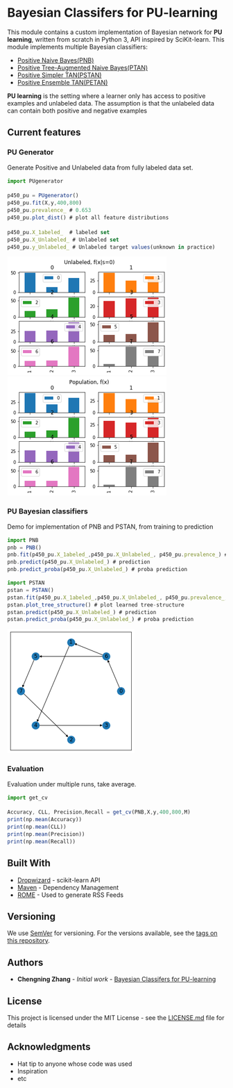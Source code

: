 # Bayesian Classifers for PU-learning


This module contains a custom implementation of Bayesian network for **PU learning**, written from scratch in Python 3, API inspired by SciKit-learn. 
This module implements multiple Bayesian classifiers: 
* [Positive Naive Bayes(PNB)](https://doi.org/10.1016/j.patrec.2007.08.003 "PNB")
* [Positive Tree-Augmented Naive Bayes(PTAN)](https://doi.org/10.1016/j.patrec.2007.08.003 "PTAN")
* [Positive Simpler TAN(PSTAN)](https://github.com/chengning-zhang/Bayesian-Classifers-for-PU_learning "PSTAN")
* [Positive Ensemble TAN(PETAN)](https://github.com/chengning-zhang/Bayesian-Classifers-for-PU_learning "PETAN")

**PU learning** is the setting where a learner only has access to positive examples and unlabeled data. The assumption is that the unlabeled data can contain both positive and negative examples 

## Current features

### PU Generator
Generate Positive and Unlabeled data from fully labeled data set. 

```javascript
import PUgenerator

p450_pu = PUgenerator()
p450_pu.fit(X,y,400,800)
p450_pu.prevalence_ # 0.653
p450_pu.plot_dist() # plot all feature distributions

p450_pu.X_1abeled_  # labeled set
p450_pu.X_Unlabeled_ # Unlabeled set
p450_pu.y_Unlabeled_ # Unlabeled target values(unknown in practice)
```
![](images/Unlabeled_dist_plot.png)
![](images/population_dist_plot.png)


### PU Bayesian classifiers
Demo for implementation of PNB and PSTAN, from training to prediction

```javascript
import PNB
pnb = PNB()
pnb.fit(p450_pu.X_1abeled_,p450_pu.X_Unlabeled_, p450_pu.prevalence_) # model fitting
pnb.predict(p450_pu.X_Unlabeled_) # prediction
pnb.predict_proba(p450_pu.X_Unlabeled_) # proba prediction

```

```javascript
import PSTAN
pstan = PSTAN()
pstan.fit(p450_pu.X_1abeled_,p450_pu.X_Unlabeled_, p450_pu.prevalence_,M) # model fitting
pstan.plot_tree_structure() # plot learned tree-structure
pstan.predict(p450_pu.X_Unlabeled_) # prediction
pstan.predict_proba(p450_pu.X_Unlabeled_) # proba prediction
```
![](images/tree_plot_p450_stan.png)

### Evaluation
Evaluation under multiple runs, take average.

```javascript
import get_cv

Accuracy, CLL, Precision,Recall = get_cv(PNB,X,y,400,800,M)
print(np.mean(Accuracy))
print(np.mean(CLL))
print(np.mean(Precision))
print(np.mean(Recall))
```



## Built With

* [Dropwizard](https://scikit-learn.org/stable/modules/classes.html) - scikit-learn API
* [Maven](https://maven.apache.org/) - Dependency Management
* [ROME](https://rometools.github.io/rome/) - Used to generate RSS Feeds


## Versioning

We use [SemVer](http://semver.org/) for versioning. For the versions available, see the [tags on this repository](https://github.com/your/project/tags). 

## Authors

* **Chengning Zhang** - *Initial work* - [Bayesian Classifers for PU-learning](https://github.com/chengning-zhang/Bayesian-Classifers-for-PU_learning)

## License

This project is licensed under the MIT License - see the [LICENSE.md](LICENSE.md) file for details

## Acknowledgments

* Hat tip to anyone whose code was used
* Inspiration
* etc
